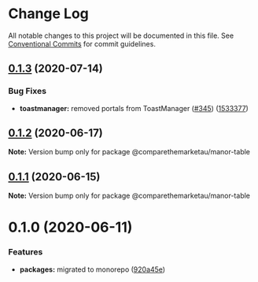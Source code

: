 # Change Log

All notable changes to this project will be documented in this file.
See [Conventional Commits](https://conventionalcommits.org) for commit guidelines.

## [0.1.3](https://github.com/comparethemarketau/manor-react/compare/@comparethemarketau/manor-table@0.1.2...@comparethemarketau/manor-table@0.1.3) (2020-07-14)


### Bug Fixes

* **toastmanager:** removed portals from ToastManager ([#345](https://github.com/comparethemarketau/manor-react/issues/345)) ([1533377](https://github.com/comparethemarketau/manor-react/commit/1533377910e9cbac266abe24fae1ee42eba4c52f))





## [0.1.2](https://github.com/comparethemarketau/manor-react/compare/@comparethemarketau/manor-table@0.1.1...@comparethemarketau/manor-table@0.1.2) (2020-06-17)

**Note:** Version bump only for package @comparethemarketau/manor-table





## [0.1.1](https://github.com/comparethemarketau/manor-react/compare/@comparethemarketau/manor-table@0.1.0...@comparethemarketau/manor-table@0.1.1) (2020-06-15)

**Note:** Version bump only for package @comparethemarketau/manor-table





# 0.1.0 (2020-06-11)


### Features

* **packages:** migrated to monorepo ([920a45e](https://github.com/comparethemarketau/manor-react/commit/920a45ec4b40a19de32f39f29693cbe1b1f314ae))

